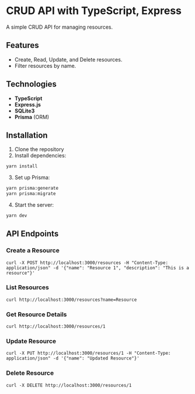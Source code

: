 # CRUD API with TypeScript, Express

A simple CRUD API for managing resources.

## Features
- Create, Read, Update, and Delete resources.
- Filter resources by name.

## Technologies
- **TypeScript**
- **Express.js**
- **SQLite3**
- **Prisma** (ORM)

## Installation

1. Clone the repository
2. Install dependencies:
```bash
yarn install
```

3. Set up Prisma:
```bash
yarn prisma:generate
yarn prisma:migrate
```

4. Start the server:
```bash
yarn dev
```

## API Endpoints

### Create a Resource
```
curl -X POST http://localhost:3000/resources -H "Content-Type: application/json" -d '{"name": "Resource 1", "description": "This is a resource"}'
```

### List Resources
```
curl http://localhost:3000/resources?name=Resource
```

### Get Resource Details
```
curl http://localhost:3000/resources/1
```

### Update Resource
```
curl -X PUT http://localhost:3000/resources/1 -H "Content-Type: application/json" -d '{"name": "Updated Resource"}'
```

### Delete Resource
```
curl -X DELETE http://localhost:3000/resources/1
```

